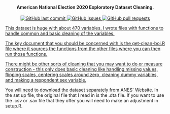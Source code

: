 <h4 align="center">American National Election 2020 Exploratory Dataset Cleaning.</h4>

<p align="center">
    <a href="https://github.com/DamonCharlesRoberts/ANES-2020-Cleaning/commits/master">
    <img src="https://img.shields.io/github/last-commit/DamonCharlesRoberts/ANES-2020-Cleaning.svg?style=flat-square&logo=github&logoColor=white"
         alt="GitHub last commit">
    <a href="https://github.com/DamonCharlesRoberts/ANES-2020-Cleaning/issues">
    <img src="https://img.shields.io/github/issues-raw/DamonCharlesRoberts/ANES-2020-Cleaning.svg?style=flat-square&logo=github&logoColor=white"
         alt="GitHub issues">
    <a href="https://github.com/DamonCharlesRoberts/ANES-2020-Cleaning/pulls">
    <img src="https://img.shields.io/github/issues-pr-raw/DamonCharlesRoberts/ANES-2020-Cleaning.svg?style=flat-square&logo=github&logoColor=white"
         alt="GitHub pull requests">
</p>


This dataset is huge with about 470 variables. I wrote files with functions to handle common and basic cleaning of the variables.

The key document that you should be concerned with is the get-clean-boi.R file where it sources the functions from the other files where you can then run those functions.

There might be other sorts of cleaning that you may want to do or measure construction - this only does basic cleaning like handling missing values, flipping scales, centering scales around zero, cleaning dummy variables, and making a respondent sex variable.

You will need to download the dataset separately from [ANES' Website](https://electionstudies.org/data-center/2020-exploratory-testing-survey/). In the set up file, the original file that I read in is the .dta file. If you want to use the .csv or .sav file that they offer you will need to make an adjustment in setup.R.
